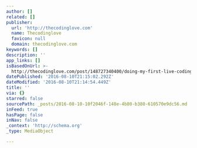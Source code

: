 ```yaml
---
author: []
related: []
publisher:
  url: 'http://thecodinglove.com'
  name: Thecodinglove
  favicon: null
  domain: thecodinglove.com
keywords: []
description: ''
app_links: []
isBasedOnUrl: >-
  http://thecodinglove.com/post/148727340400/doing-my-first-live-coding-in-front-of-all-the
datePublished: '2016-08-10T21:15:02.292Z'
dateModified: '2016-08-10T21:14:54.449Z'
title: ''
via: {}
starred: false
sourcePath: _posts/2016-08-10-10f2046f-148e-4b80-b380-610570e9dc56.md
inFeed: true
hasPage: false
inNav: false
_context: 'http://schema.org'
_type: MediaObject

---
```

<article style=""></article>
